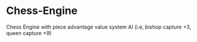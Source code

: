# Chess-Engine
Chess Engine with piece advantage value system AI (i.e, bishop capture +3, queen capture +9)
